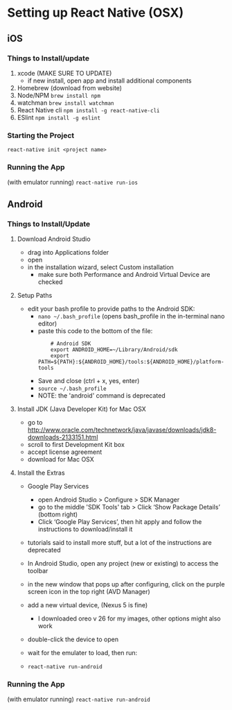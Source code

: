 # Setting up React Native (OSX)

## iOS

### Things to Install/update
1. xcode (MAKE SURE TO UPDATE)
    - if new install, open app and install additional components
2. Homebrew (download from website)
3. Node/NPM ```brew install npm```
4. watchman ```brew install watchman```
5. React Native cli ```npm install -g react-native-cli```
6. ESlint ```npm install -g eslint```

### Starting the Project
```react-native init <project name>```

### Running the App
(with emulator running) ```react-native run-ios```


## Android

### Things to Install/Update
1. Download Android Studio
    - drag into Applications folder
    - open
    - in the installation wizard, select Custom installation
        + make sure both Performance and Android Virtual Device are checked

2. Setup Paths
    - edit your bash profile to provide paths to the Android SDK:
        + ```nano ~/.bash_profile``` (opens bash_profile in the in-terminal nano editor)
        + paste this code to the bottom of the file:
            ```
                # Android SDK
                export ANDROID_HOME=~/Library/Android/sdk
                export PATH=${PATH}:${ANDROID_HOME}/tools:${ANDROID_HOME}/platform-tools
            ```
        + Save and close (ctrl + x, yes, enter)
        + ```source ~/.bash_profile```
        + NOTE: the 'android' command is deprecated

3. Install JDK (Java Developer Kit) for Mac OSX
    - go to http://www.oracle.com/technetwork/java/javase/downloads/jdk8-downloads-2133151.html
    - scroll to first Development Kit box
    - accept license agreement
    - download for Mac OSX

4. Install the Extras
    - Google Play Services
        - open Android Studio > Configure > SDK Manager
        - go to the middle 'SDK Tools' tab > Click ‘Show Package Details’ (bottom right)
        - Click ‘Google Play Services’, then hit apply and follow the instructions to download/install it
    
    - tutorials said to install more stuff, but a lot of the instructions are deprecated

    - In Android Studio, open any project (new or existing) to access the toolbar
    - in the new window that pops up after configuring, click on the purple screen icon in the top right (AVD Manager)
    - add a new virtual device, (Nexus 5 is fine)
        + I downloaded oreo v 26 for my images, other options might also work
    - double-click the device to open
    - wait for the emulater to load, then run:
    - ```react-native run-android```

### Running the App
(with emulator running) ```react-native run-android```
